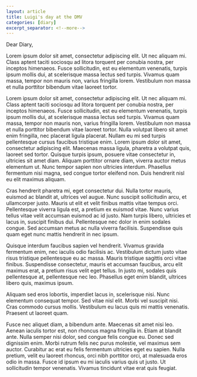 ```yaml
---
layout: article
title: Luigi's day at the DMV
categories: [diary]
excerpt_separator: <!--more-->
---
```


Dear Diary,

Lorem ipsum dolor sit amet, consectetur adipiscing elit. Ut nec aliquam mi. Class aptent taciti sociosqu ad litora torquent per conubia nostra, per inceptos himenaeos. Fusce sollicitudin, est eu elementum venenatis, turpis ipsum mollis dui, at scelerisque massa lectus sed turpis. Vivamus quam massa, tempor non mauris non, varius fringilla lorem. Vestibulum non massa et nulla porttitor bibendum vitae laoreet tortor.

<!--more-->

Lorem ipsum dolor sit amet, consectetur adipiscing elit. Ut nec aliquam mi. Class aptent taciti sociosqu ad litora torquent per conubia nostra, per inceptos himenaeos. Fusce sollicitudin, est eu elementum venenatis, turpis ipsum mollis dui, at scelerisque massa lectus sed turpis. Vivamus quam massa, tempor non mauris non, varius fringilla lorem. Vestibulum non massa et nulla porttitor bibendum vitae laoreet tortor. Nulla volutpat libero sit amet enim fringilla, nec placerat ligula placerat. Nullam eu mi sed turpis pellentesque cursus faucibus tristique enim. Lorem ipsum dolor sit amet, consectetur adipiscing elit. Maecenas massa ligula, pharetra a volutpat quis, laoreet sed tortor. Quisque turpis ipsum, posuere vitae consectetur in, ultricies sit amet diam. Aliquam porttitor ornare diam, viverra auctor metus elementum ut. Nunc tempor sapien non ultricies interdum. Phasellus fermentum nisi magna, sed congue tortor eleifend non. Duis hendrerit nisl eu elit maximus aliquam.

Cras hendrerit pharetra mi, eget consectetur dui. Nulla tortor mauris, euismod ac blandit at, ultrices vel augue. Nunc suscipit sollicitudin arcu, et ullamcorper justo. Mauris ut elit et velit finibus mattis vitae tempus orci. Pellentesque viverra ligula est, a pretium ex euismod vitae. Nunc varius tellus vitae velit accumsan euismod ac id justo. Nam turpis libero, ultricies et lacus in, suscipit finibus dui. Pellentesque nec dolor in enim sodales congue. Sed accumsan metus ac nulla viverra facilisis. Suspendisse quis quam eget nunc mattis hendrerit in nec ipsum.

Quisque interdum faucibus sapien vel hendrerit. Vivamus gravida fermentum enim, nec iaculis odio facilisis ac. Vestibulum dictum justo vitae risus tristique pellentesque eu ac massa. Mauris tristique sagittis orci vitae finibus. Suspendisse consectetur, mauris et accumsan faucibus, arcu elit maximus erat, a pretium risus velit eget tellus. In justo mi, sodales quis pellentesque at, pellentesque nec leo. Phasellus eget enim blandit, ultrices libero quis, maximus ipsum.

Aliquam sed eros lobortis, imperdiet lacus in, scelerisque nisi. Nunc elementum consequat tempor. Sed vitae nisl elit. Morbi vel suscipit nisi. Cras commodo cursus mollis. Vestibulum eu lacus quis mi mattis venenatis. Praesent ut laoreet quam.

Fusce nec aliquet diam, a bibendum ante. Maecenas sit amet nisi leo. Aenean iaculis tortor est, non rhoncus magna fringilla in. Etiam at blandit ante. Nulla semper nisi dolor, sed congue felis congue eu. Donec sed dignissim enim. Morbi rutrum felis nec purus molestie, vel maximus sem auctor. Curabitur ac erat eu felis fermentum ultricies eget eu sapien. Nulla pretium, velit eu laoreet rhoncus, orci nibh porttitor orci, at malesuada eros odio in massa. Fusce id ipsum eu mi iaculis varius quis ut justo. Ut sollicitudin tempor venenatis. Vivamus tincidunt vitae erat quis feugiat.